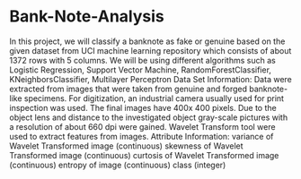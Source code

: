 # Bank-Note-Analysis
In this project, we will classify a banknote as fake or genuine based on the given dataset from UCI machine learning repository which consists of about 1372 rows with 5 columns.  We will be using different algorithms such as Logistic Regression, Support Vector Machine, RandomForestClassifier, KNeighborsClassifier, Multilayer Perceptron  Data Set Information:  Data were extracted from images that were taken from genuine and forged banknote-like specimens. For digitization, an industrial camera usually used for print inspection was used. The final images have 400x 400 pixels. Due to the object lens and distance to the investigated object gray-scale pictures with a resolution of about 660 dpi were gained. Wavelet Transform tool were used to extract features from images.  Attribute Information:  variance of Wavelet Transformed image (continuous) skewness of Wavelet Transformed image (continuous) curtosis of Wavelet Transformed image (continuous) entropy of image (continuous) class (integer)
